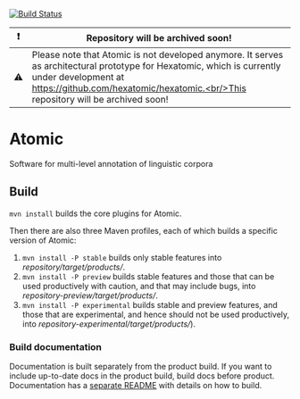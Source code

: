 [![Build Status](https://travis-ci.org/infraling/atomic.svg?branch=development)](https://travis-ci.org/infraling/atomic)

| :exclamation: |	**Repository will be archived soon!** |
|-|-|
|:warning:|Please note that Atomic is not developed anymore. It serves as architectural prototype for Hexatomic, which is currently under development at https://github.com/hexatomic/hexatomic.<br/>This repository will be archived soon!|

# Atomic
Software for multi-level annotation of linguistic corpora

## Build

`mvn install` builds the core plugins for Atomic.

Then there are also three Maven profiles, each of which builds a specific version of Atomic:

1. `mvn install -P stable` builds only stable features into *repository/target/products/*.
2. `mvn install -P preview` builds stable features and those that can be used productively with caution, and that may include bugs, into *repository-preview/target/products/*.
3. `mvn install -P experimental` builds stable and preview features, and those that are experimental, and hence should not be used productively, into *repository-experimental/target/products/*).

### Build documentation

Documentation is built separately from the product build. If you want to include up-to-date docs in the product build, build docs before product. Documentation has a [separate README](docs/org.corpus-tools.atomic.doc/README.md) with details on how to build.
